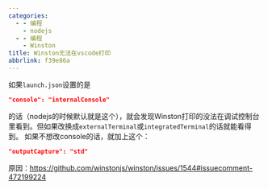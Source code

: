 ```yaml
---
categories:
  - - 编程
    - nodejs
  - - 编程
    - Winston
title: Winston无法在vscode打印
abbrlink: f39e86a
---
```


如果`launch.json`设置的是

```json
"console": "internalConsole"
```

的话（nodejs的时候默认就是这个），就会发现Winston打印的没法在调试控制台里看到。但如果改换成`externalTerminal`或`integratedTerminal`的话就能看得到。
如果不想改console的话，就加上这个：

```json
"outputCapture": "std"
```

原因：https://github.com/winstonjs/winston/issues/1544#issuecomment-472199224
